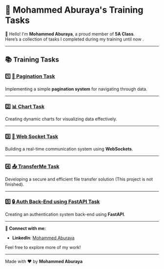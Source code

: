 # 🚀 Mohammed Aburaya's Training Tasks  

👋 Hello! I'm **Mohammed Aburaya**, a proud member of **5A Class**.  
Here’s a collection of tasks I completed during my training until now .



---

## 📚 Training Tasks  

### 1️⃣ [📖 Pagination Task](https://github.com/Ab0raya/training_tasks/tree/main/lib/pagination)  
Implementing a simple **pagination system** for navigating through data.  

---

### 2️⃣ [📊 Chart Task](https://github.com/Ab0raya/training_tasks/tree/main/lib/chart)  
Creating dynamic charts for visualizing data effectively.  

---

### 3️⃣ [🔗 Web Socket Task](https://github.com/Ab0raya/training_tasks/tree/main/lib/web_socket)  
Building a real-time communication system using **WebSockets**.  

---

### 4️⃣ [📤 TransferMe Task](https://github.com/Ab0raya/transferme)  
Developing a secure and efficient file transfer solution (This project is not finished).  

---

### 5️⃣ [🔒 Auth Back-End using FastAPI Task](https://github.com/Ab0raya/training_tasks/tree/main/fastApi_auth)  
Creating an authentication system back-end using **FastAPI**.  

---

📩 **Connect with me:**  
- **LinkedIn**: [Mohammed Aburaya](https://www.linkedin.com/in/mohammed-aburaya-384380224/)  

Feel free to explore more of my work!  
 

---
Made with ❤️ by **Mohammed Aburaya**  
